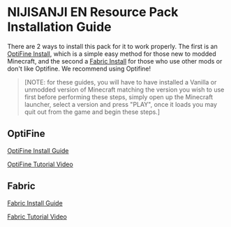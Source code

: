 # NIJISANJI EN Resource Pack Installation Guide

There are 2 ways to install this pack for it to work properly. The first is an [OptiFine Install](https://github.com/NBeeCC/NIJI-EN-OSRP-GUIDE/blob/main/OptiFine_Guide.md), which is a simple easy method for those new to modded Minecraft, and the second a [Fabric Install](https://github.com/NBeeCC/NIJI-EN-OSRP-GUIDE/blob/main/Fabric_Guide.md) for those who use other mods or don't like Optifine. We recommend using Optifine! 

>[NOTE: for these guides, you will have to have installed a Vanilla or unmodded version of Minecraft matching the version you wish to use first before performing these steps, simply open up the Minecraft launcher, select a version and press "PLAY", once it loads you may quit out from the game and begin these steps.]

## OptiFine

[OptiFine Install Guide](https://github.com/NBeeCC/NIJI-EN-OSRP-GUIDE/blob/main/OptiFine_Guide.md)

[OptiFine Tutorial Video](https://www.youtube.com/watch?v=dTARzDoH3G4)

## Fabric

[Fabric Install Guide](https://github.com/NBeeCC/NIJI-EN-OSRP-GUIDE/blob/main/Fabric_Guide.md)

[Fabric Tutorial Video](https://www.youtube.com/watch?v=bP8GbL3KTiA)
